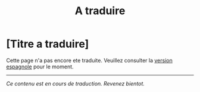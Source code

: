 ﻿---
title: [A traduire]
---

<!-- TODO: translation missing - French version -->

# [Titre a traduire]

Cette page n'a pas encore ete traduite. Veuillez consulter la [version espagnole](/es/myths) pour le moment.

---

*Ce contenu est en cours de traduction. Revenez bientot.*
